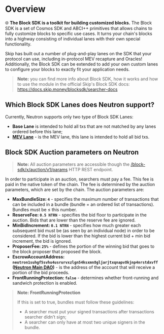 # Overview

🌐 **The Block SDK is a toolkit for building customized blocks.** The Block SDK is a set of Cosmos SDK and ABCI++ primitives that allows chains to fully customize blocks to specific use cases. It turns your chain's blocks into a highway consisting of individual lanes with their own special functionality.

Skip has built out a number of plug-and-play lanes on the SDK that your protocol can use, including in-protocol MEV recapture and Oracles! Additionally, the Block SDK can be extended to add your own custom lanes to configure your blocks to exactly fit your application needs.

> **Note:** you can find more info about Block SDK, how it works and how to use the module in the official Skip's Block SDK docs: https://docs.skip.money/blocksdk/searcher-docs

## Which Block SDK Lanes does Neutron support?
Currently, Neutron supports only two type of Block SDK Lanes:
* **Base Lane** is intended to hold all txs that are not matched by any lanes ordered before this lane;
* [**MEV Lane**](https://docs.skip.money/blocksdk/lanes/existing-lanes/mev) - is the MEV lane, this lane is intended to hold all bid txs.

## Block SDK Auction parameters on Neutron

> **Note:**
> All auction parameters are accessible though the [/block-sdk/x/auction/v1/params](https://rpc-kralum.neutron-1.neutron.org//swagger/#/Query/Params) HTTP REST endpoint.

In order to participate in an auction, searchers must pay a fee. This fee is paid in the native token of the chain. The fee is determined by the auction parameters, which are set by the chain. The auction parameters are:
* **MaxBundleSize: `4`** - specifies the maximum number of transactions that can be included in a bundle (bundle = an ordered list of transactions). Bundles must be ≤ this number.
* **ReserveFee: `0.5 NTRN`** - specifies the bid floor to participate in the auction. Bids that are lower than the reserve fee are ignored.
* **MinBidIncrement: `0.1 NTRN`** - specifies how much greater each subsequent bid must be (as seen by an individual node) in order to be considered. If the bid is lower than the highest current bid + min bid increment, the bid is ignored.
* **ProposerFee: `25%`** - defines the portion of the winning bid that goes to the block proposer that proposed the block.
* **EscrowAccountAddress: `neutron1suhgf5svhu4usrurvxzlgn54ksxmn8gljarjtxqnapv8kjnp4nrstdxvff` ([Neutron Main DAO](/neutron/dao/overview))** - is the address of the account that will receive a portion of the bid proceeds.
* **FrontRunningProtection: `false`** - determines whether front-running and sandwich protection is enabled.

> **Note:** **FrontRunningProtection**
> 
> If this is set to true, bundles must follow these guidelines:
> * A searcher must put your signed transactions after transactions searcher didn’t sign;
> * A searcher can only have at most two unique signers in the bundle.